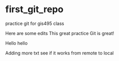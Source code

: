 # first_git_repo
practice git for gis495 class

Here are some edits
This great practice
Git is great!

Hello hello

Adding more txt see if it works from remote to local
